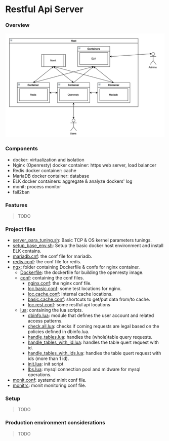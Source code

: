 # Restful Api Server

### Overview
![overview](./pics/overview.png)

### Components
- docker: virtualization and isolation
- Nginx (Openresty) docker container: https web server, load balancer
- Redis docker container: cache
- MariaDB docker container: database
- ELK docker containers: aggregate & analyze dockers' log
- monit: process monitor
- fail2ban

### Features
> TODO

### Project files

- [server_para_tuning.sh](./server_para_tuning.sh): Basic TCP & OS kernel parameters tunings.
- [setup_base_env.sh](./setup_base_env.sh): Setup the basic docker host environment and install ELK contains.
- [mariadb.cnf](./mariadb.cnf): the conf file for mariadb.
- [redis.conf](./redis.conf): the conf file for redis.
- [ngx](./ngx): folder containing Dockerfile & confs for nginx container.
    + [Dockerfile](./ngx/Dockerfile): the dockerfile for building the openresty image.
    + [conf](./ngx/conf): containing the conf files.
        * [nginx.conf](./ngx/conf/nginx.conf): the nginx conf file.
        * [loc.basic.conf](./ngx/conf/loc.basic.conf): some test locations for nginx.
        * [loc.cache.conf](./ngx/conf/loc.cache.conf): internal cache locations.
        * [basic.cache.conf](./ngx/conf/basic.cache.conf): shortcuts to get/put data from/to cache.
        * [loc.rest.conf](./ngx/conf/loc.rest.conf): some restful api locations
    + [lua](./ngx/lua): containing the lua scripts.
        * [dbinfo.lua](./ngx/lua/dbinfo.lua): module that defines the user account and related access patterns.
        * [check.all.lua](./ngx/lua/check.all.lua): checks if coming requests are legal based on the policies defined in dbinfo.lua.
        * [handle_tables.lua](./ngx/lua/handle_tables.lua): handles the (whole)table query requests.
        * [handle_tables_with_id.lua](./ngx/lua/handle_tables_with_id.lua): handles the table quert request with id.
        * [handle_tables_with_ids.lua](./ngx/lua/handle_tables_with_ids.lua): handles the table quert request with ids (more than 1 id).
        * [init.lua](./ngx/lua/init.lua): init script
        * [lbs.lua](./ngx/lua/lbs.lua): mysql connection pool and midware for mysql operations.
- [monit.conf](./monit.conf): systemd minit conf file.
- [monitrc](./monitrc): monit monitoring conf file.

### Setup
> TODO

### Production environment considerations
> TODO
